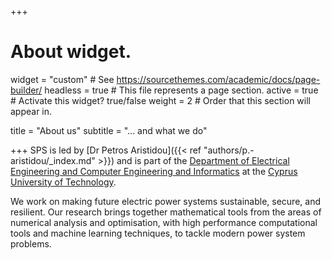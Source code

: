 +++
# About widget.
widget = "custom"  # See https://sourcethemes.com/academic/docs/page-builder/
headless = true  # This file represents a page section.
active = true  # Activate this widget? true/false
weight = 2  # Order that this section will appear in.

title = "About us"
subtitle = "... and what we do"

+++
SPS is led by [Dr Petros Aristidou]({{< ref "authors/p.-aristidou/_index.md" >}}) and is part of the [Department of Electrical Engineering and Computer Engineering and Informatics](https://www.cut.ac.cy/faculties/fet/eecei/?languageId=1) at the [Cyprus University of Technology](https://cut.ac.cy).

We work on making future electric power systems sustainable, secure, and resilient. Our research brings together mathematical tools from the areas of numerical analysis and optimisation, with high performance computational tools and machine learning techniques, to tackle modern power system problems.